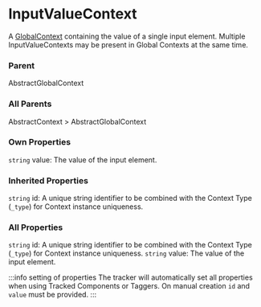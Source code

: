 # InputValueContext
A [GlobalContext](/taxonomy/reference/global-contexts/overview.md) containing the value of a single input element. Multiple InputValueContexts may be present in Global Contexts at the same time.

### Parent
AbstractGlobalContext

### All Parents
AbstractContext > AbstractGlobalContext

### Own Properties
`string` value: The value of the input element.

### Inherited Properties
`string` id: A unique string identifier to be combined with the Context Type (`_type`) 
for Context instance uniqueness.

### All Properties
`string` id: A unique string identifier to be combined with the Context Type (`_type`) 
for Context instance uniqueness.
`string` value: The value of the input element.

:::info setting of properties
The tracker will automatically set all properties when using Tracked Components or Taggers. On manual creation `id` and `value` must be provided.
:::
